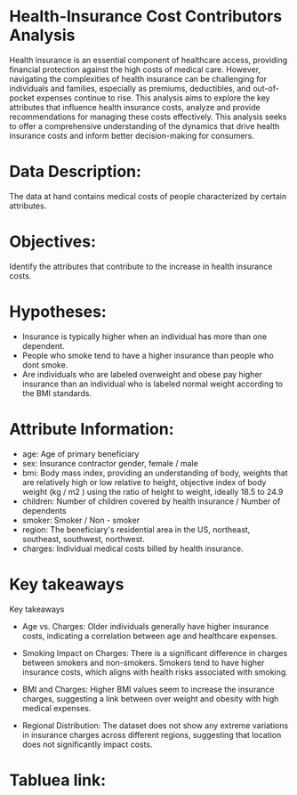 # Health-Insurance Cost Contributors Analysis
Health insurance is an essential component of healthcare access, providing financial protection against the high costs of medical care. However, navigating the complexities of health insurance can be challenging for individuals and families, especially as premiums, deductibles, and out-of-pocket expenses continue to rise. This analysis aims to explore the key attributes that influence health insurance costs, analyze and provide recommendations for managing these costs effectively. This analysis seeks to offer a comprehensive understanding of the dynamics that drive health insurance costs and inform better decision-making for consumers.
 # Data Description:
The data at hand contains medical costs of people characterized by certain attributes.
# Objectives:
Identify the attributes that contribute to the increase in health insurance costs.
# Hypotheses:
- Insurance is typically higher when an individual has more than one dependent.
- People who smoke tend to have a higher insurance than people who dont smoke.
- Are individuals who are labeled overweight and obese pay higher insurance than an individual who is labeled normal weight according to the BMI standards.
# Attribute Information:
* age: Age of primary beneficiary
* sex: Insurance contractor gender, female / male
* bmi: Body mass index, providing an understanding of body, weights that are relatively high or low relative to height, objective index of body weight (kg / m2
) using the ratio of height to weight, ideally 18.5 to 24.9
* children: Number of children covered by health insurance / Number of dependents
* smoker: Smoker / Non - smoker
* region: The beneficiary's residential area in the US, northeast, southeast, southwest, northwest.
* charges: Individual medical costs billed by health insurance.
# Key takeaways 
Key takeaways 
- Age vs. Charges: Older individuals generally have higher insurance costs, indicating a correlation between age and healthcare expenses.

- Smoking Impact on Charges: There is a significant difference in charges between smokers and non-smokers. Smokers tend to have higher insurance costs, which aligns with health risks associated with smoking.

- BMI and Charges: Higher BMI values seem to increase the insurance charges, suggesting a link between over weight and obesity with high medical expenses.

- Regional Distribution: The dataset does not show any extreme variations in insurance charges across different regions, suggesting that location does not significantly impact costs.

 # Tabluea link:

